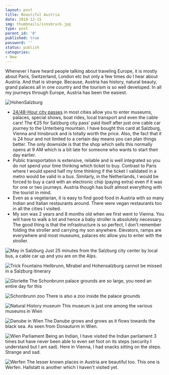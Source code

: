 ```yaml
---
layout: post
title: Beautiful Austria
date: 2018-12-15
img: thumbnails/innsbruck.jpg
type: post
parent_id: '0'
published: true
password: ''
status: publish
categories:
- New
---
```

Whenever I have heard people talking about traveling Europe, it is mostly about Paris, Switzerland, London etc but only a few times do I hear about Austria. And that is strange. Because, Austria has history, natural beauty, grand palaces all in one country and the tourism is so well developed. In all my journeys through Europe, Austria has been the easiest.

![HohenSalzburg](/assets/austria/hohensalzburg.jpg "You just need to look out of the hotel window")

* [24/48-Hour city passes](https://www.innsbruck.info/en/experience/innsbruck-card.html) in most cities allow you to enter museums, palaces, special shows, boat rides, local transport and even the cable cars! The €25 for Salzburg city pass' paid itself after just one cable car journey to the Unterberg mountain. I have bought this card at Salzburg, Vienna and Innsbruck and is totally worth the price. Also, the fact that it is 24 hour and not limited to a certain day means you can plan things better. The only downside is that the shop which sells this normally opens at 9 AM which is a bit late for someone who wants to start their day earlier.
* Public transportation is extensive, reliable and is well integrated so you do not spend your time thinking which ticket to buy. Contrast to Paris where I would spend half my time thinking if the ticket I validated in a metro would be valid in a bus. Similarly, in the Netherlands, I would be forced to buy a card with an electronic chip (paying extra) even if it was for one or two journeys. Austria though has built almost everything with the tourist in mind.
* Even as a vegetarian, it is easy to find good food in Austria with so many Indian and Italian restaurants around. There were vegan restaurants too in all the cities I visited.
* My son was 2 years and 8 months old when we first went to Vienna. You will have to walk a lot and hence a baby stroller is absolutely necessary. The good thing is that the infrastructure is so perfect, I don't remember folding the stroller and carrying my son anywhere. Elevators, ramps are everywhere and most museums, palaces etc allow you to enter with the stroller.

![May in Salzburg](/assets/austria/unterberg.jpg "Unterberg, the mountain overlooking Salzburg")
Just 25 minutes from the Salzburg city center by local bus, a cable car up and you are on the Alps.

![Trick Fountains](/assets/austria/heilbrunn.jpg "The funny fountains of a king, well preserved")
Heilbrunn, Mirabel and Hohensalzburg cannot be missed in a Salzburg itinerary

![Gloriette](/assets/austria/inside_schonbrunn.jpg "Vienna tried to compete with Paris")
The Schonbrunn palace grounds are so large, you need an entire day for this

![Schonbrunn zoo](/assets/austria/zoo_schonbrunn.jpg "The royals and their zoos")
There is also a zoo inside the palace grounds

![Natural History museum](/assets/austria/nhm.jpg "All in the name of science")
This museum is just one among the various museums in Wien

![Danube in Wien](/assets/austria/wien_danube.jpg "The longest river of Europe (or is it second?)")
The Danube grows and grows as it flows towards the black sea. As seen from Donauturm in Wien.

![Wien Parliament](/assets/austria/wien_parliament.jpg "Hope the winds don't change")
Being an Indian, I have visited the Indian parliament 3 times but have never been able to even set foot on its steps (security I understand but I am sad). Here in Vienna, I had snacks sitting on the steps. Strange and sad.

![Werfen](/assets/austria/werfen.jpg "Today, my hotel room looks down upon a once feared castle")
The lesser known places in Austria are beautiful too. This one is Werfen. Hallstatt is another which I haven't visited yet.
